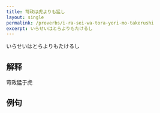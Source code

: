 ```yaml
---
title: 苛政は虎よりも猛し
layout: single
permalink: /proverbs/i-ra-sei-wa-tora-yori-mo-takerushi
excerpt: いらせいはとらよりもたけるし
---
```


いらせいはとらよりもたけるし

## 解释

苛政猛于虎

## 例句

